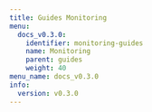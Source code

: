 ```yaml
---
title: Guides Monitoring
menu:
  docs_v0.3.0:
    identifier: monitoring-guides
    name: Monitoring
    parent: guides
    weight: 40
menu_name: docs_v0.3.0
info:
  version: v0.3.0
---
```


